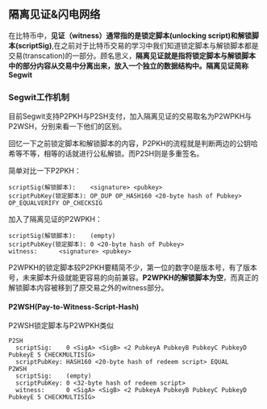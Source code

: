 ## 隔离见证&闪电网络
在比特币中，**见证（witness）通常指的是锁定脚本(unlocking script)和解锁脚本(scriptSig)**,在之前对于比特币交易的学习中我们知道锁定脚本与解锁脚本都是交易(transcation)的一部分。顾名思义，**隔离见证就是指将锁定脚本与解锁脚本中的部分内容从交易中分离出来，放入一个独立的数据结构中。隔离见证简称Segwit**

### Segwit工作机制
目前Segwit支持P2PKH与P2SH支付，加入隔离见证的交易取名为P2WPKH与P2WSH，分别来看一下他们的区别。

回忆一下之前锁定脚本和解锁脚本的内容，P2PKH的流程就是判断两边的公钥哈希等不等，相等的话就进行公私解锁。而P2SH则是多重签名。

简单对比一下P2PKH：

```
scriptSig(解锁脚本):    <signature> <pubkey>
scriptPubKey(锁定脚本): OP_DUP OP_HASH160 <20-byte hash of Pubkey> OP_EQUALVERIFY OP_CHECKSIG
```

加入了隔离见证的P2WPKH：

```
scriptSig(解锁脚本):    (empty)
scriptPubKey(锁定脚本): 0 <20-byte hash of Pubkey>
witness:      <signature> <pubkey>
```

P2WPKH的锁定脚本较P2PKH要精简不少，第一位的数字0是版本号，有了版本号，未来脚本升级就能更容易的向前兼容。**P2WPKH的解锁脚本为空**，而真正的解锁脚本内容被移到了原交易之外的witness部分。

#### P2WSH(Pay-to-Witness-Script-Hash)
P2WSH锁定脚本与P2WPKH类似

```
P2SH
  scriptSig:    0 <SigA> <SigB> <2 PubkeyA PubkeyB PubkeyC PubkeyD PubkeyE 5 CHECKMULTISIG>
  scriptPubKey: HASH160 <20-byte hash of redeem script> EQUAL
P2WSH  
  scriptSig:    (empty)
  scriptPubKey: 0 <32-byte hash of redeem script>
  witness:      0 <SigA> <SigB> <2 PubkeyA PubkeyB PubkeyC PubkeyD PubkeyE 5 CHECKMULTISIG>
```
